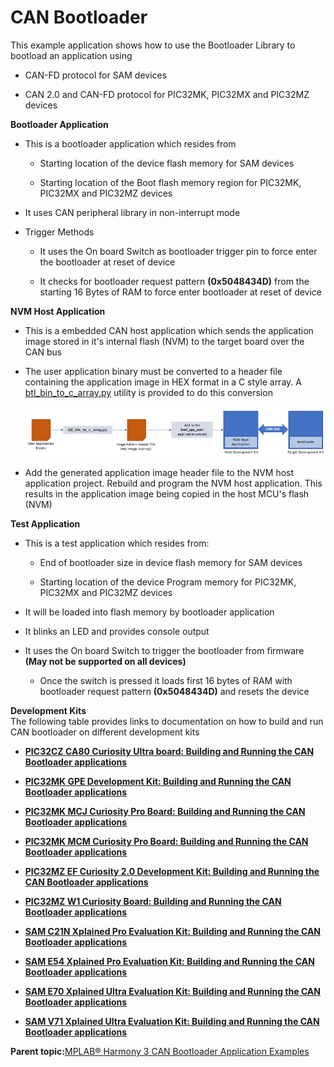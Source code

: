 # CAN Bootloader

This example application shows how to use the Bootloader Library to bootload an application using

-   CAN-FD protocol for SAM devices

-   CAN 2.0 and CAN-FD protocol for PIC32MK, PIC32MX and PIC32MZ devices


**Bootloader Application**

-   This is a bootloader application which resides from

    -   Starting location of the device flash memory for SAM devices

    -   Starting location of the Boot flash memory region for PIC32MK, PIC32MX and PIC32MZ devices

-   It uses CAN peripheral library in non-interrupt mode

-   Trigger Methods

    -   It uses the On board Switch as bootloader trigger pin to force enter the bootloader at reset of device

    -   It checks for bootloader request pattern **\(0x5048434D\)** from the starting 16 Bytes of RAM to force enter bootloader at reset of device


**NVM Host Application**

-   This is a embedded CAN host application which sends the application image stored in it's internal flash \(NVM\) to the target board over the CAN bus

-   The user application binary must be converted to a header file containing the application image in HEX format in a C style array. A [btl\_bin\_to\_c\_array.py](../../docs/GUID-AA3E00A3-26EF-40CA-8811-8E1D00F4C227.md) utility is provided to do this conversion

    ![can_bootloader_host_nvm](../../docs/GUID-87F27F19-D77F-49A4-B642-34515BBBF63C-low.png)

-   Add the generated application image header file to the NVM host application project. Rebuild and program the NVM host application. This results in the application image being copied in the host MCU's flash \(NVM\)


**Test Application**

-   This is a test application which resides from:

    -   End of bootloader size in device flash memory for SAM devices

    -   Starting location of the device Program memory for PIC32MK, PIC32MX and PIC32MZ devices

-   It will be loaded into flash memory by bootloader application

-   It blinks an LED and provides console output

-   It uses the On board Switch to trigger the bootloader from firmware **\(May not be supported on all devices\)**

    -   Once the switch is pressed it loads first 16 bytes of RAM with bootloader request pattern **\(0x5048434D\)** and resets the device


**Development Kits**<br />The following table provides links to documentation on how to build and run CAN bootloader on different development kits

-   **[PIC32CZ CA80 Curiosity Ultra board: Building and Running the CAN Bootloader applications](../../docs/GUID-F1405B56-597F-4DB4-82F7-5C590BA2814A.md)**  

-   **[PIC32MK GPE Development Kit: Building and Running the CAN Bootloader applications](../../docs/GUID-EE533644-400F-470A-8C8B-75EF9D21B840.md)**  

-   **[PIC32MK MCJ Curiosity Pro Board: Building and Running the CAN Bootloader applications](../../docs/GUID-A7E16685-893D-4F07-98C9-B1565AA73DA8.md)**  

-   **[PIC32MK MCM Curiosity Pro Board: Building and Running the CAN Bootloader applications](../../docs/GUID-4C5805C4-5931-4B00-BBA9-F4485A7D5F09.md)**  

-   **[PIC32MZ EF Curiosity 2.0 Development Kit: Building and Running the CAN Bootloader applications](../../docs/GUID-57825071-998B-4F2F-9469-11C587FA181F.md)**  

-   **[PIC32MZ W1 Curiosity Board: Building and Running the CAN Bootloader applications](../../docs/GUID-21F92D30-6D2D-41FB-860E-2D2252C7DEA3.md)**  

-   **[SAM C21N Xplained Pro Evaluation Kit: Building and Running the CAN Bootloader applications](../../docs/GUID-24BADA62-03E9-4A0C-8F9E-2805A8A24ED4.md)**  

-   **[SAM E54 Xplained Pro Evaluation Kit: Building and Running the CAN Bootloader applications](../../docs/GUID-0A89799D-33D7-402F-8FEC-E5C4D9992503.md)**  

-   **[SAM E70 Xplained Ultra Evaluation Kit: Building and Running the CAN Bootloader applications](../../docs/GUID-6B961C88-AB77-4251-8164-47C4A7A4EF13.md)**  

-   **[SAM V71 Xplained Ultra Evaluation Kit: Building and Running the CAN Bootloader applications](../../docs/GUID-53738E42-E360-49E9-8501-2DC8B515430E.md)**  


**Parent topic:**[MPLAB® Harmony 3 CAN Bootloader Application Examples](../../docs/GUID-6312510D-4637-4F9B-8A18-D2CCA5507E90.md)

